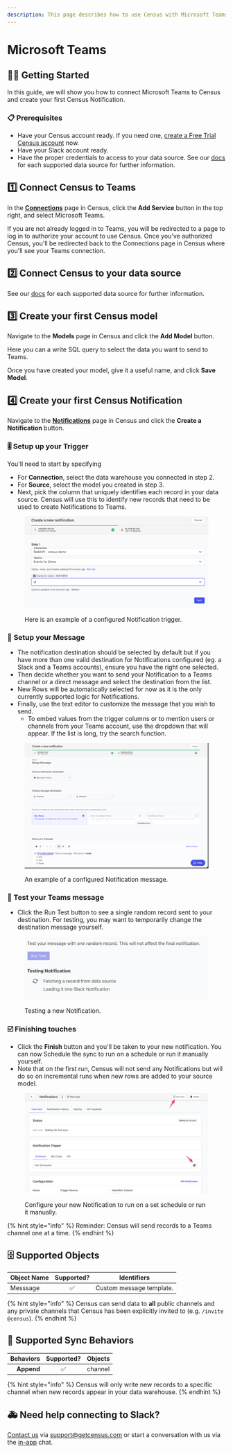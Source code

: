 ```yaml
---
description: This page describes how to use Census with Microsoft Teams.
---
```


# Microsoft Teams

## 🏃‍♀️ Getting Started

‌In this guide, we will show you how to connect Microsoft Teams to Census and create your first Census Notification.

### 📋 Prerequisites

* Have your Census account ready. If you need one, [create a Free Trial Census account](https://app.getcensus.com/) now.
* Have your Slack account ready.
* Have the proper credentials to access to your data source. See our [docs](broken-reference) for each supported data source for further information.

## 1️⃣ Connect Census to Teams

In the [**Connections**](https://app.getcensus.com/connections) page in Census, click the **Add Service** button in the top right, and select Microsoft Teams.

If you are not already logged in to Teams, you will be redirected to a page to log in to authorize your account to use Census. Once you've authorized Census, you'll be redirected back to the Connections page in Census where you'll see your Teams connection.

## 2️⃣ Connect Census to your data source

See our [docs](broken-reference) for each supported data source for further information.

## 3️⃣ Create your first Census model

Navigate to the **Models** page in Census and click the **Add Model** button.

Here you can a write SQL query to select the data you want to send to Teams.

Once you have created your model, give it a useful name, and click **Save Model**.

## 4️⃣ Create your first Census Notification

Navigate to the [**Notifications**](https://app.getcensus.com/notifications) page in Census and click the **Create a Notification** button.

### 🎚 Setup up your Trigger

You'll need to start by specifying&#x20;

* For **Connection**, select the data warehouse you connected in step 2.
* For **Source**, select the model you created in step 3.
* Next, pick the column that uniquely identifies each record in your data source. Census will use this to identify new records that need to be used to create Notifications to Teams.

<figure><img src="../.gitbook/assets/CleanShot 2022-10-11 at 10.03.37.png" alt=""><figcaption><p>Here is an example of a configured Notification trigger.</p></figcaption></figure>

### 💬 **Setup your Message**

* The notification destination should be selected by default but if you have more than one valid destination for Notifications configured (eg. a Slack and a Teams accounts), ensure you have the right one selected.
* Then decide whether you want to send your Notification to a Teams channel or a direct message and select the destination from the list.&#x20;
* New Rows will be automatically selected for now as it is the only currently supported logic for Notifications.
* Finally, use the text editor to customize the message that you wish to send.&#x20;
  * To embed values from the trigger columns or to mention users or channels from your Teams account, use the dropdown that will appear. If the list is long, try the search function.

<figure><img src="../.gitbook/assets/CleanShot 2022-10-13 at 11.19.21@2x.png" alt=""><figcaption><p>An example of a configured Notification message.</p></figcaption></figure>

### 🧪 Test your Teams message

* Click the Run Test button to see a single random record sent to your destination. For testing, you may want to temporarily change the destination message yourself.&#x20;

<figure><img src="../.gitbook/assets/CleanShot 2022-10-11 at 10.24.48@2x.png" alt=""><figcaption><p>Testing a new Notification.</p></figcaption></figure>

### ☑️ Finishing touches

* Click the **Finish** button and you'll be taken to your new notification. You can now Schedule the sync to run on a schedule or run it manually yourself.&#x20;
* Note that on the first run, Census will not send any Notifications but will do so on incremental runs when new rows are added to your source model.

<figure><img src="../.gitbook/assets/CleanShot 2022-10-11 at 11.02.21@2x (1).png" alt=""><figcaption><p>Configure your new Notification to run on a set schedule or run it manually.</p></figcaption></figure>

{% hint style="info" %}
Reminder: Census will send records to a Teams channel one at a time.
{% endhint %}

## 🗄️ Supported Objects

| Object Name | Supported? | Identifiers              |
| ----------- | :--------: | ------------------------ |
| Messsage    |      ✅     | Custom message template. |

{% hint style="info" %}
Census can send data to **all** public channels and any private channels that Census has been explicitly invited to (e.g. `/invite @census`).
{% endhint %}

## 🔄 Supported Sync Behaviors

| **Behaviors** | **Supported?** | **Objects** |
| ------------: | :------------: | :---------: |
|    **Append** |        ✅       |   channel   |

{% hint style="info" %}
Census will only write new records to a specific channel when new records appear in your data warehouse.
{% endhint %}

## 🚑 Need help connecting to Slack?

[Contact us](mailto:support@getcensus.com) via support@getcensus.com or start a conversation with us via the [in-app](https://app.getcensus.com) chat.
